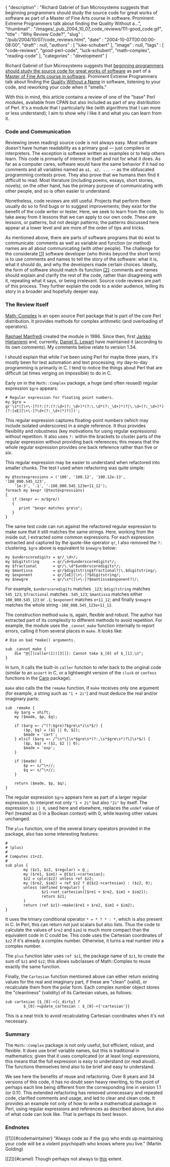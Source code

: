 {
   "description" : "Richard Gabriel of Sun Microsystems suggests that beginning programmers should study the source code for great works of software as part of a Master of Fine Arts course in software. Prominent Extreme Programmers talk about finding the Quality Without a...",
   "thumbnail" : "/images/_pub_2004_10_07_code_reviews/111-good_code.gif",
   "title" : "Why Review Code?",
   "slug" : "/pub/2004/10/07/code_reviews.html",
   "date" : "2004-10-07T00:00:00-08:00",
   "draft" : null,
   "authors" : [
      "luke-schubert"
   ],
   "image" : null,
   "tags" : [
      "code-reviews",
      "good-perl-code",
      "luck-schubert",
      "math-complex",
      "reading-code"
   ],
   "categories" : "development"
}





Richard Gabriel of Sun Microsystems suggests that [beginning programmers
should study the source code for great works of
software](http://java.sun.com/features/2002/11/gabriel_qa.html) as part
of a [Master of Fine Arts course in
software](http://www.dreamsongs.com/MFASoftware.html). Prominent Extreme
Programmers talk about finding the [Quality Without a
Name](http://c2.com/cgi/wiki?QualityWithoutaName) in software, listening
to your code, and reworking your code when it "smells."

With this in mind, this article contains a review of one of the "base"
Perl modules, available from CPAN but also included as part of any
distribution of Perl. It's a module that I particularly like (with
algorithms that I can more or less understand); I aim to show why I like
it and what you can learn from it.

### Code and Communication

Reviewing (even reading) source code is not always easy. Most software
doesn't have human readability as a primary goal — just compilers or
interpreters. The exception is software written as examples or to help
others learn. This code is primarily of interest in itself and not for
what it does. As far as a computer cares, software would have the same
behavior if it had no comments and all variables named as `a1, a2, ...`
-- as the obfuscated programming contests prove. They also prove that we
humans then find it difficult to read. Most literature (including poems,
essays, short stories, novels), on the other hand, has the primary
purpose of communicating with other people, and so is often easier to
understand.

Nonetheless, code reviews are still useful. Projects that perform them
usually do so to find bugs or to suggest improvements; they exist for
the benefit of the code writer or tester. Here, we seek to learn from
the code, to take away from it lessons that we can apply to our own
code. These are lessons, or patterns, but not design patterns; the
patterns discussed here appear at a lower level and are more of the
order of tips and tricks.

As mentioned above, there are parts of software programs that do exist
to communicate: comments as well as variable and function (or method)
names are all about communicating (with other people). The challenge for
the considerate [\[1\]](#codemaintainer) software developer (who thinks
beyond the short term) is to use comments and names to tell the story of
the software: what it is, what it should do, and why the developers made
certain choices. Ideally, the form of software should match its function
[\[2\]](#camel): comments and names should explain and clarify the rest
of the code, rather than disagreeing with it, repeating what it says, or
being irrelevant. Source code reviews are part of this process. They
further explain the code to a wider audience, telling its story in a
broader and hopefully deeper way.

### The Review Itself

[Math::Complex](http://search.cpan.org/perldoc?Math::Complex) is an open
source Perl package that is part of the core Perl distribution. It
provides methods for complex arithmetic (and overloading of operators).

[Raphael Manfredi](http://c2.com/cgi/wiki?RaphaelManfredi) created the
module in 1996. Since then, first [Jarkko
Hietaniemi](http://www.hut.fi/~jhi/) and, currently, [Daniel S.
Lewart](http://www.prairienet.org/~dslewart/) have maintained it
(according to its own comments). My comments below relate to version
1.34.

I should explain that while I've been using Perl for maybe three years,
it's mostly been for test automation and text processing; my day-to-day
programming is primarily in C. I tend to notice the things about Perl
that are difficult (at times verging on impossible) to do in C.

Early on in the `Math::Complex` package, a huge (and often reused)
regular expression `$gre` appears:

    # Regular expression for floating point numbers.
    my $gre =
    qr'\s*([\+\-]?(?:(?:(?:\d+(?:_\d+)*(?:\.\d*(?:_\d+)*)?|\.\d+(?:_\d+)*)(?:[eE][\+\-]?\d+(?:_\d+)*)?)))';

This regular expression captures floating-point numbers (which may
include isolated underscores) in a single reference. It thus provides
flexibility and robustness (key motivations for using regular
expressions) without repetition. It also uses `?:` within the brackets
to cluster parts of the regular expression without providing back
references; this means that the whole regular expression provides one
back reference rather than five or six.

This regular expression may be easier to understand when refactored into
smaller chunks. The test I used when refactoring was quite simple:

    my @testexpressions = ('100', '100.12', '100.12e-13', '100_000.545_123',
        '1e-3', '.1', '-100_000.545_123e+11_12');
    foreach my $expr (@testexpressions)
    {
       if ($expr =~ m/$gre/)
       {
          print "$expr matches gre\n";
       }
    }

The same test code can run against the refactored regular expression to
make sure that it still matches the same strings. Here, working from the
inside out, I extracted some common expressions. For each expression
extracted and captured by the quote-like operator `qr`, I also removed
the `?:` clustering. `$gre` above is equivalent to `$newgre` below:

    my $underscoredigits = qr/_\d+/;
    my $digitstring      = qr/\d+$underscoredigits*/;
    my $fractional       = qr/\.\d*$underscoredigits*/;
    my $mantissa         = qr/$digitstring$fractional?|\.$digitstring/;
    my $exponent         = qr/[eE][\+\-]?$digitstring/;
    my $newgre           = qr/\s*([\+\-]?$mantissa$exponent?)/;

For example, `$underscoredigits` matches `_123`; `$digitstring` matches
`545_123`; `$fractional` matches `.545_123`; `$mantissa` matches either
`100_000.545_123` or `.1`; `$exponent` matches `e+11_12`; and finally
`$newgre` matches the whole string `-100_000.545_123e+11_12`.

The construction method `make` is, again, flexible and robust. The
author has extracted part of its complexity to different methods to
avoid repetition. For example, the module uses the `_cannot_make`
function internally to report errors, calling it from several places in
`make`. It looks like:

    # Die on bad *make() arguments.

    sub _cannot_make {
        die "@{[(caller(1))[3]]}: Cannot take $_[0] of $_[1].\n";
    }

In turn, it calls the built-in `caller` function to refer back to the
original code (similar to an `assert` in C, or a lightweight version of
the `cluck` or `confess` functions in the
[Carp](http://search.cpan.org/~nwclark/perl-5.8.5/lib/Carp.pm) package).

`make` also calls the the `remake` function, if `make` receives only one
argument (for example, a string such as `"1 + 2i"`) and must deduce the
real and/or imaginary parts:

    sub _remake {
        my $arg = shift;
        my ($made, $p, $q);

        if ($arg =~ /^(?:$gre)?$gre\s*i\s*$/) {
            ($p, $q) = ($1 || 0, $2);
            $made = 'cart';
        } elsif ($arg =~ /^\s*\[\s*$gre\s*(?:,\s*$gre\s*)?\]\s*$/) {
            ($p, $q) = ($1, $2 || 0);
            $made = 'exp';
        }

        if ($made) {
            $p =~ s/^\+//;
            $q =~ s/^\+//;
        }

        return ($made, $p, $q);
    }

The regular expression `$gre` appears here as part of a larger regular
expression, to interpret not only `"1 + 2i"` but also `"2i"` by itself.
The expression `$1 || 0`, used here and elsewhere, replaces the `undef`
value of Perl (treated as 0 in a Boolean context) with 0, while leaving
other values unchanged.

The `plus` function, one of the several binary operators provided in the
package, also has some interesting features:

    #
    # (plus)
    #
    # Computes z1+z2.
    #
    sub plus {
            my ($z1, $z2, $regular) = @_;
            my ($re1, $im1) = @{$z1->cartesian};
            $z2 = cplx($z2) unless ref $z2;
            my ($re2, $im2) = ref $z2 ? @{$z2->cartesian} : ($z2, 0);
            unless (defined $regular) {
                    $z1->set_cartesian([$re1 + $re2, $im1 + $im2]);
                    return $z1;
            }
            return (ref $z1)->make($re1 + $re2, $im1 + $im2);
    }

It uses the trinary conditional operator `* = * ? * : *`, which is also
present in C. In Perl, this can return not just scalars but also lists.
Thus the code to calculate the values of `$re2` and `$im2` is much more
compact than the equivalent code in C could be. This code uses the
Cartesian coordinates of `$z2` if it's already a complex number.
Otherwise, it turns a real number into a complex number.

The `plus` function later uses `ref $z1`, the package name of `$z1`, to
create the sum of `$z1` and `$z2`; this allows subclasses of
Math::Complex to reuse exactly the same function.

Finally, the `Cartesian` function mentioned above can either return
existing values for the real and imaginary part, if these are "clean"
(valid), or recalculate them from the polar form. Each complex number
object stores the "cleanliness" (validity) of its Cartesian values, as
follows:

    sub cartesian {$_[0]->{c_dirty} ?
            $_[0]->update_cartesian : $_[0]->{'cartesian'}}

This is a neat trick to avoid recalculating Cartesian coordinates when
it's not necessary.

### Summary

The `Math::Complex` package is not only useful, but efficient, robust,
and flexible. It does use brief variable names, but this is traditional
in mathematics; given that it uses complicated (or at least long)
expressions, this means that the full expression is easy to understand
(or read aloud). The functions themselves tend also to be brief and easy
to understand.

We see here the benefits of reuse and refactoring. Over 8 years and 34
versions of this code, it has no doubt seen heavy rewriting, to the
point of perhaps each line being different from the corresponding line
in version 1.1 (or 0.1!). This extended refactoring has removed
unnecessary and repeated code, clarified comments and usage, and led to
clear and clean code. It provides an example not only of how to write a
mathematical package in Perl, using regular expressions and references
as described above, but also of what code can look like. That is perhaps
its best lesson.

### Endnotes

[\[1\]]{#codemaintainer} "Always code as if the guy who ends up
maintaining your code will be a violent psychopath who knows where you
live." (Martin Golding)

[\[2\]]{#camel} Though perhaps not always to
[this](http://www.perlmonks.org/index.pl?node_id=45213) extent.


